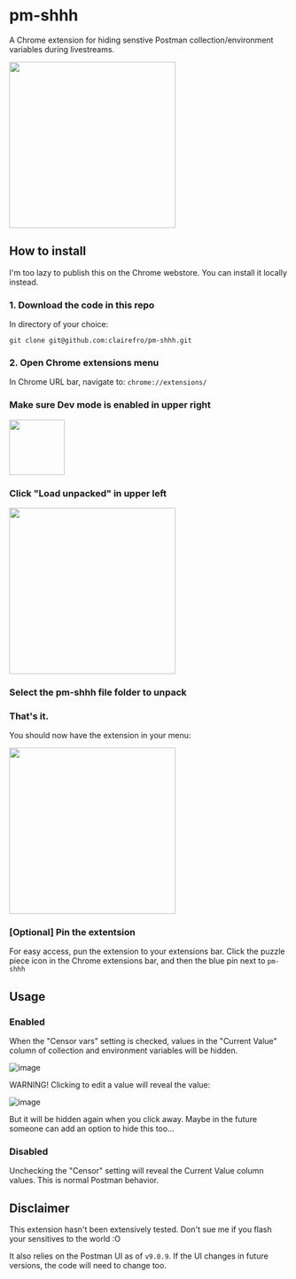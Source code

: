 # pm-shhh

A Chrome extension for hiding senstive Postman collection/environment variables during livestreams.

<img src="https://user-images.githubusercontent.com/9841162/140598814-2cd327fd-c2b9-4449-af6b-721014e1d8e3.png" height="300px">

## How to install

I'm too lazy to publish this on the Chrome webstore. You can install it locally instead.

### 1. Download the code in this repo

In directory of your choice:

`git clone git@github.com:clairefro/pm-shhh.git`

### 2. Open Chrome extensions menu

In Chrome URL bar, navigate to: `chrome://extensions/`

### Make sure Dev mode is enabled in upper right

<img src="https://user-images.githubusercontent.com/9841162/140598902-99206513-d9d5-4670-b693-95b58208220a.png" height="100px">

### Click "Load unpacked" in upper left

<img src="https://user-images.githubusercontent.com/9841162/140598928-71d4bbdf-ace3-4d5a-adcd-8e3ddba6957c.png" height="300px">

### Select the pm-shhh file folder to unpack

### That's it.

You should now have the extension in your menu:

<img src="https://user-images.githubusercontent.com/9841162/140598951-44548352-05dd-4c4d-859e-3d1c1b8469d8.png" height="300px">

### \[Optional\] Pin the extentsion

For easy access, pun the extension to your extensions bar. Click the puzzle piece icon in the Chrome extensions bar, and then the blue pin next to `pm-shhh`

## Usage

### Enabled

When the "Censor vars" setting is checked, values in the "Current Value" column of collection and environment variables will be hidden.

![image](https://user-images.githubusercontent.com/9841162/140598997-fa906865-c275-4692-ab46-8855f9c5e28b.png)

WARNING! Clicking to edit a value will reveal the value:

![image](https://user-images.githubusercontent.com/9841162/140599014-9270c0b0-2bc6-4b5b-9c45-fd6eac4f6e2d.png)

But it will be hidden again when you click away. Maybe in the future someone can add an option to hide this too...

### Disabled

Unchecking the "Censor" setting will reveal the Current Value column values. This is normal Postman behavior.

## Disclaimer

This extension hasn't been extensively tested. Don't sue me if you flash your sensitives to the world :O

It also relies on the Postman UI as of `v9.0.9`. If the UI changes in future versions, the code will need to change too.
